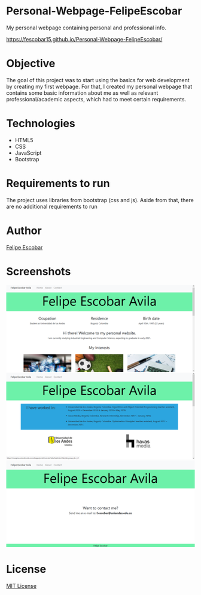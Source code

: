 # Personal-Webpage-FelipeEscobar
My personal webpage containing personal and professional info.

https://fescobar15.github.io/Personal-Webpage-FelipeEscobar/

# Objective
The goal of this project was to start using the basics for web development by creating my first webpage. For that, I created my personal webpage that contains some basic information about me as well as relevant professional/academic aspects, which had to meet certain requirements.

# Technologies
- HTML5
- CSS
- JavaScript
- Bootstrap

# Requirements to run
The project uses libraries from bootstrap (css and js). Aside from that, there are no additional requirements to run

# Author
[Felipe Escobar](https://fescobar15.github.io/Personal-Webpage-FelipeEscobar/)

# Screenshots
![Screenshot homepage](https://raw.githubusercontent.com/fescobar15/Personal-Webpage-FelipeEscobar/master/images/ss1.PNG)
![Screenshot about page](https://raw.githubusercontent.com/fescobar15/Personal-Webpage-FelipeEscobar/master/images/ss2.PNG)
![Sreenshot contact page](https://raw.githubusercontent.com/fescobar15/Personal-Webpage-FelipeEscobar/master/images/ss3.PNG)

# License
[MIT License](https://github.com/fescobar15/Personal-Webpage-FelipeEscobar/blob/master/LICENSE)
